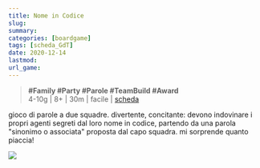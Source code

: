 ```yaml
---
title: Nome in Codice
slug: 
summary: 
categories: [boardgame]
tags: [scheda_GdT]
date: 2020-12-14
lastmod: 
url_game: 
---
```

> **#Family #Party #Parole #TeamBuild #Award**    
> 4-10g | 8+ | 30m | facile | [scheda](https://boardgamegeek.com/boardgame/178900/codenames)  

gioco di parole a due squadre. divertente, concitante: devono indovinare i propri agenti segreti dal loro nome in codice, partendo da una parola "sinonimo o associata" proposta dal capo squadra. mi sorprende quanto piaccia!

![](img/nome_in_codice.jpg)

